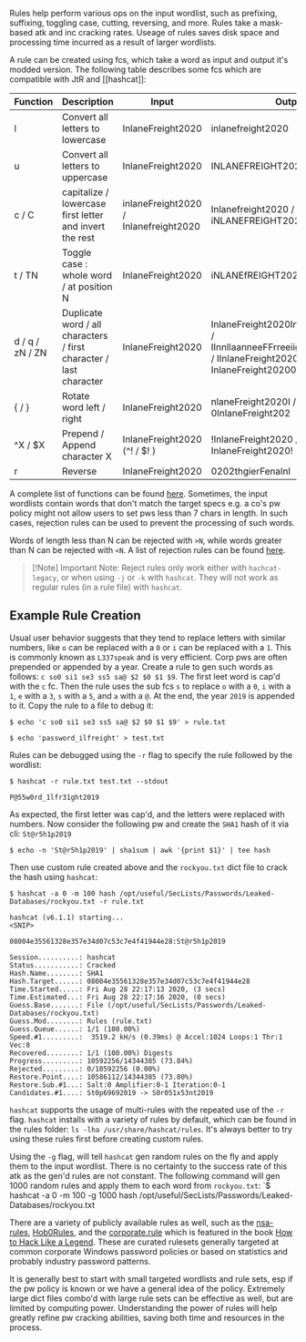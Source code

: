 Rules help perform various ops on the input wordlist, such as prefixing, suffixing, toggling case, cutting, reversing, and more.
Rules take a mask-based atk and inc cracking rates.
Useage of rules saves disk space and processing time incurred as a result of larger wordlists.

A rule can be created using fcs, which take a word as input and output it's modded version. The following table describes some fcs which are compatible with JtR and [[hashcat]]:

| **Function**    | **Description**                                                    | **Input**                             | **Output**                                                                                                        |
| --------------- | ------------------------------------------------------------------ | ------------------------------------- | ----------------------------------------------------------------------------------------------------------------- |
| l               | Convert all letters to lowercase                                   | InlaneFreight2020                     | inlanefreight2020                                                                                                 |
| u               | Convert all letters to uppercase                                   | InlaneFreight2020                     | INLANEFREIGHT2020                                                                                                 |
| c / C           | capitalize / lowercase first letter and invert the rest            | inlaneFreight2020 / Inlanefreight2020 | Inlanefreight2020 / iNLANEFREIGHT2020                                                                             |
| t / TN          | Toggle case : whole word / at position N                           | InlaneFreight2020                     | iNLANEfREIGHT2020                                                                                                 |
| d / q / zN / ZN | Duplicate word / all characters / first character / last character | InlaneFreight2020                     | InlaneFreight2020InlaneFreight2020 / IInnllaanneeFFrreeiigghhtt22002200 / IInlaneFreight2020 / InlaneFreight20200 |
| { / }           | Rotate word left / right                                           | InlaneFreight2020                     | nlaneFreight2020I / 0InlaneFreight202                                                                             |
| ^X / $X         | Prepend / Append character X                                       | InlaneFreight2020 (^! / $! )          | !InlaneFreight2020 / InlaneFreight2020!                                                                           |
| r               | Reverse                                                            | InlaneFreight2020                     | 0202thgierFenalnI                                                                                                 |
A complete list of functions can be found [here](https://hashcat.net/wiki/doku.php?id=rule_based_attack#implemented_compatible_functions). Sometimes, the input wordlists contain words that don't match the target specs e.g. a co's pw policy might not allow users to set pws less than 7 chars in length. In such cases, rejection rules can be used to prevent the processing of such words.

Words of length less than N can be rejected with `>N`, while words greater than N can be rejected with `<N`. A list of rejection rules can be found [here](https://hashcat.net/wiki/doku.php?id=rule_based_attack#rules_used_to_reject_plains).

> [!Note] Important Note:
> Reject rules only work either with `hachcat-legacy`, or when using `-j` or `-k` with `hashcat`. They will not work as regular rules (in a rule file) with `hashcat`.

## Example Rule Creation
Usual user behavior suggests that they tend to replace letters with similar numbers, like `o` can be replaced with a `0` or `i` can be replaced with a `1`. This is commonly known as `L337speak` and is very efficient. Corp pws are often prepended or appended by a year. Create a rule to gen such words as follows: `c so0 si1 se3 ss5 sa@ $2 $0 $1 $9`. The first leet word is cap'd with the `c` fc. Then the rule uses the sub fcs `s` to replace `o` with a `0`, `i` with a `1`, `e` with a `3`, `s` with a `5`, and `a` with a `@`. At the end, the year `2019` is appended to it. Copy the rule to a file to debug it:
```create-rule-file
$ echo 'c so0 si1 se3 ss5 sa@ $2 $0 $1 $9' > rule.txt
```
```create-pw-test-file
$ echo 'password_ilfreight' > test.txt
```
Rules can be debugged using the `-r` flag to specify the rule followed by the wordlist:
```debugging
$ hashcat -r rule.txt test.txt --stdout

P@55w0rd_1lfr31ght2019
```
As expected, the first letter was cap'd, and the letters were replaced with numbers.
Now consider the following pw and create the `SHA1` hash of it via cli: `St@r5h1p2019`
```gen-SHA1-hash
$ echo -n 'St@r5h1p2019' | sha1sum | awk '{print $1}' | tee hash
```
Then use custom rule created above and the `rockyou.txt` dict file to crack the hash using `hashcat`:
```cracking-pw-wordlist-rules
$ hashcat -a 0 -m 100 hash /opt/useful/SecLists/Passwords/Leaked-Databases/rockyou.txt -r rule.txt

hashcat (v6.1.1) starting...
<SNIP>

08004e35561328e357e34d07c53c7e4f41944e28:St@r5h1p2019
                                                 
Session..........: hashcat
Status...........: Cracked
Hash.Name........: SHA1
Hash.Target......: 08004e35561328e357e34d07c53c7e4f41944e28
Time.Started.....: Fri Aug 28 22:17:13 2020, (3 secs)
Time.Estimated...: Fri Aug 28 22:17:16 2020, (0 secs)
Guess.Base.......: File (/opt/useful/SecLists/Passwords/Leaked-Databases/rockyou.txt)
Guess.Mod........: Rules (rule.txt)
Guess.Queue......: 1/1 (100.00%)
Speed.#1.........:  3519.2 kH/s (0.39ms) @ Accel:1024 Loops:1 Thr:1 Vec:8
Recovered........: 1/1 (100.00%) Digests
Progress.........: 10592256/14344385 (73.84%)
Rejected.........: 0/10592256 (0.00%)
Restore.Point....: 10586112/14344385 (73.80%)
Restore.Sub.#1...: Salt:0 Amplifier:0-1 Iteration:0-1
Candidates.#1....: St0p69692019 -> S0r051x53nt2019
```
`hashcat` supports the usage of multi-rules with the repeated use of the `-r` flag. `hashcat` installs with a variety of rules by default, which can be found in the rules folder: `ls -lha /usr/share/hashcat/rules`.
It's always better to try using these rules first before creating custom rules.

Using the `-g` flag, will tell `hashcat` gen random rules on the fly and apply them to the input wordlist. There is no certainty to the success rate of this atk as the gen'd rules are not constant. The following command will gen 1000 random rules and apply them to each word from `rockyou.txt`: `$ hashcat -a 0 -m 100 -g 1000 hash /opt/useful/SecLists/Passwords/Leaked-Databases/rockyou.txt

There are a variety of publicly available rules as well, such as the [nsa-rules](https://github.com/NSAKEY/nsa-rules), [Hob0Rules](https://github.com/praetorian-code/Hob0Rules), and the [corporate.rule](https://github.com/sparcflow/HackLikeALegend/blob/master/old/chap3/corporate.rule) which is featured in the book [How to Hack Like a Legend](https://www.sparcflow.com/new-release-hack-like-legend/). These are curated rulesets generally targeted at common corporate Windows password policies or based on statistics and probably industry password patterns.

It is generally best to start with small targeted wordlists and rule sets, esp if the pw policy is known or we have a general idea of the policy. Extremely large dict files combo'd with large rule sets can be effective as well, but are limited by computing power. Understanding the power of rules will help greatly refine pw cracking abilities, saving both time and resources in the process.